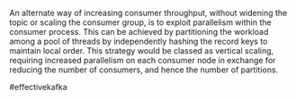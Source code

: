 An alternate way of increasing consumer throughput, without widening the topic or scaling the consumer group, is to exploit parallelism within the consumer process. This can be achieved by partitioning the workload among a pool of threads by independently hashing the record keys to maintain local order. This strategy would be classed as vertical scaling, requiring increased parallelism on each consumer node in exchange for reducing the number of consumers, and hence the number of partitions.

#effectivekafka